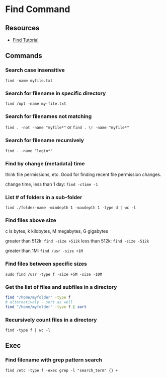 # Find Command

## Resources

- [Find Tutorial](https://www.digitalocean.com/community/tutorials/how-to-use-find-and-locate-to-search-for-files-on-a-linux-vps)

## Commands

### Search case insensitive

`find -name myfile.txt`

### Search for filename in specific directory
`find /opt -name my-file.txt`

### Search for filenames not matching
`find . -not -name "myfile*"`
or `find . \! -name "myfile*"`

### Search for filename recursively

`find . -name "login*"`

### Find by change (metadata) time
think file permissions, etc. Good for finding recent file permission changes.

change time, less than 1 day: `find -ctime -1`

### List # of folders in a sub-folder

`find ./folder-name -mindepth 1 -maxdepth 1 -type d | wc -l`

### Find files above size
c is bytes, k kilobytes, M megabytes, G gigabytes

greater than 512k: `find -size +512k`
less than 512k: `find -size -512k`

greater than 1M: `find /usr -size +1M`

### Find files between specific sizes
`sudo find /usr -type f -size +5M -size -10M`

### Get the list of files and subfiles in a directory
```bash
find "/home/myfolder" -type f
# alternatively - sort as well
find "/home/myfolder" -type f | sort
```

### Recursively count files in a directory

`find -type f | wc -l`

## Exec

### Find filename with grep pattern search
`find /etc -type f -exec grep -l "search_term" {} +`
